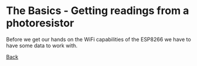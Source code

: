 # The Basics - Getting readings from a photoresistor

Before we get our hands on the WiFi capabilities of the ESP8266 we have to have some data to work with.

[Back](https://github.com/nuieee/ESP8266-Workshop-Exercises)